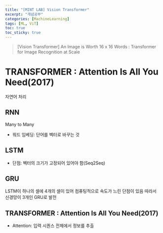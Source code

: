 ```yaml
---
title: "[MINT LAB] Vision Transformer"
excerpt: "개념공부"
categories: [MachineLearning]
tags: [ML, ViT]
toc: true
toc_sticky: true
---
```


> [Vision Transformer] An Image is Worth 16 x 16 Words : Transformer for Image Recognition at Scale

# TRANSFORMER : Attention Is All You Need(2017)

자연어 처리

## RNN
Many to Many
* 워드 임베딩: 단어를 벡터로 바꾸는 것

## LSTM
* 단점: 벡터의 크기가 고정되어 있어야 함(Seq2Seq)

## GRU
LSTM이 하나의 셀에 4개의 셀이 있어 컴퓨팅적으로 속도가 느린 단점이 있음
따라서 신경망이 3개인 GRU로 발전

## TRANSFORMER : Attention Is All You Need(2017)
* Attention: 입력 시퀀스 전체에서 정보를 추출